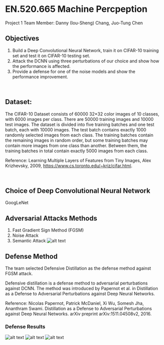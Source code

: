 # EN.520.665 Machine Percpeption
Project 1
Team Member: Danny (Iou-Sheng) Chang, Juo-Tung Chen 

## Objectives
1. Build a Deep Convolutional Neural Network, train it on CIFAR-10 training set and test it on CIFAR-10 testing set.
2. Attack the DCNN using three perturbations of our choice and show how the performance is affected. 
3. Provide a defense for one of the noise models and show the performance improvement.


&nbsp;

## Dataset:
The CIFAR-10 Dataset consists of 60000 32×32 color images of 10 classes, with 6000 images per class. There are 50000 training images and 10000 test images. The dataset is divided into five training batches and one test batch, each with 10000 images. The test batch contains exactly 1000 randomly selected images from each class. The training batches contain the remaining images in random order, but some training batches may contain more images from one class than another. Between them, the training batches in total contain exactly 5000 images from each class.

Reference: Learning Multiple Layers of Features from Tiny Images, Alex Krizhevsky, 2009, https://www.cs.toronto.edu/~kriz/cifar.html.

&nbsp;

## Choice of Deep Convolutional Neural Network
GoogLeNet

## Adversarial Attacks Methods
1. Fast Gradient Sign Method (FGSM)
2. Noise Attack
3. Semantic Attack
![alt text](https://github.com/JuoTungChen/MP_project1/blob/main/Attacked_image.png?raw=true)


## Defense Method
The team selected Defensive Distillation as the defense method against FGSM attack.

Defensive distillation is a defense method to adversarial perturbations against DCNN. The method was introduced by Papernot et al. in Distillation as a Defense to Adversarial Perturbations against Deep Neural Networks.

Reference: Nicolas Papernot, Patrick McDaniel, Xi Wu, Somesh Jha, Ananthram Swami. Distillation as a Defense to Adversarial Perturbations against Deep Neural Networks. arXiv preprint arXiv:1511.04508v2, 2016.

### Defense Results
![alt text](https://github.com/JuoTungChen/MP_project1/blob/main/denfense_comparison(FGSM).png?raw=true)
![alt text](https://github.com/JuoTungChen/MP_project1/blob/main/class_accuracy_no_defense.png?raw=true)
![alt text](https://github.com/JuoTungChen/MP_project1/blob/main/class_accuracy_defense.png?raw=true)